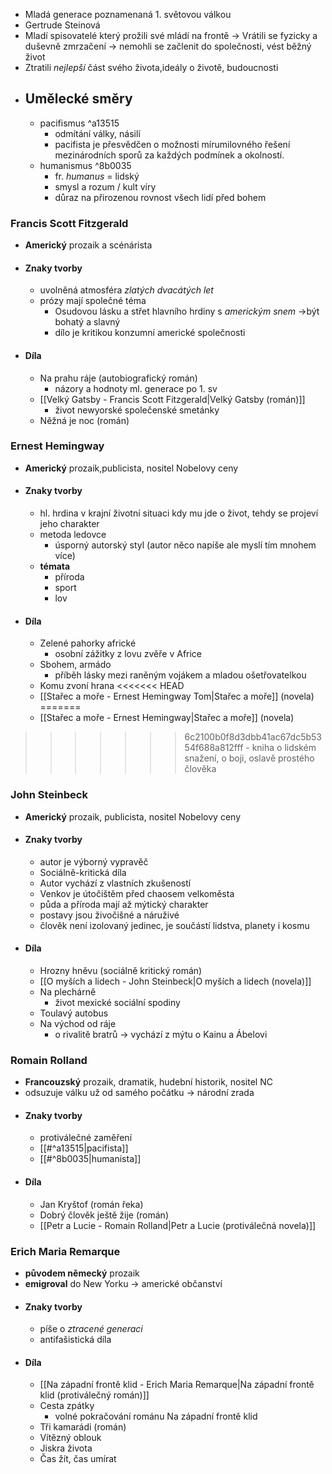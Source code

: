 - Mladá generace poznamenaná 1. světovou válkou
- Gertrude Steinová
- Mladí spisovatelé který prožili své mládí na frontě -> Vrátili se fyzicky a duševně zmrzačení -> nemohli se začlenit do společnosti, vést běžný život
- Ztratili *nejlepší* část svého života,ideály o životě, budoucnosti
- ## Umělecké směry
	- pacifismus ^a13515
		- odmítání války, násilí
		- pacifista je přesvědčen o možnosti mírumilovného řešení mezinárodních sporů za každých podmínek a okolností.
	- humanismus ^8b0035
		- fr. *humanus* = lidský
		- smysl a rozum / kult víry
		- důraz na přirozenou rovnost všech lidí před bohem
### Francis Scott Fitzgerald
- **Americký** prozaik a scénárista
- #### Znaky tvorby
	- uvolněná atmosféra *zlatých dvacátých let*
	- prózy mají společné téma
		- Osudovou lásku a střet hlavního hrdiny s *americkým snem* ->být bohatý a slavný
		- dílo je kritikou konzumní americké společnosti
- #### Díla
	- Na prahu ráje (autobiografický román)
		- názory a hodnoty ml. generace po 1. sv
	- [[Velký Gatsby - Francis Scott Fitzgerald|Velký Gatsby (román)]]
		- život newyorské společenské smetánky
	- Něžná je noc (román)
### Ernest Hemingway
- **Americký** prozaik,publicista, nositel Nobelovy ceny
- #### Znaky tvorby
	- hl. hrdina v krajní životní situaci kdy mu jde o život, tehdy se projeví jeho charakter
	- metoda ledovce
		- úsporný autorský styl (autor něco napíše ale myslí tím mnohem více)
	- **témata**
		- příroda
		- sport
		- lov
- #### Díla
	- Zelené pahorky africké
		- osobní zážitky z lovu zvěře v Africe
	- Sbohem, armádo
		- příběh lásky mezi raněným vojákem a mladou ošetřovatelkou
	- Komu zvoní hrana
<<<<<<< HEAD
	- [[Stařec a moře - Ernest Hemingway Tom|Stařec a moře]] (novela)
=======
	- [[Stařec a moře - Ernest Hemingway|Stařec a moře]] (novela)
>>>>>>> 6c2100b0f8d3dbb41ac67dc5b5354f688a812fff
		- kniha o lidském snažení, o boji, oslavě prostého člověka
### John Steinbeck
- **Americký** prozaik, publicista, nositel Nobelovy ceny
- #### Znaky tvorby
	- autor je výborný vypravěč
	- Sociálně-kritická díla
	- Autor vychází z vlastních zkušeností
	- Venkov je útočištěm před chaosem velkoměsta
	- půda a příroda mají až mýtický charakter
	- postavy jsou živočišné a náruživé
	- člověk není izolovaný jedinec, je součástí lidstva, planety i kosmu
- #### Díla
	- Hrozny hněvu (sociálně kritický román)
	- [[O myších a lidech - John Steinbeck|O myších a lidech (novela)]]
	- Na plechárně 
		- život mexické sociální spodiny
	- Toulavý autobus
	- Na východ od ráje
		- o rivalitě bratrů -> vychází z mýtu o Kainu a Ábelovi
### Romain Rolland
- **Francouzský** prozaik, dramatik, hudební historik, nositel NC
- odsuzuje válku už od samého počátku -> národní zrada
- #### Znaky tvorby
	- protiválečné zaměření
	- [[#^a13515|pacifista]]
	- [[#^8b0035|humanista]]
- #### Díla
	- Jan Kryštof (román řeka)
	- Dobrý člověk ještě žije (román)
	- [[Petr a Lucie - Romain Rolland|Petr a Lucie (protiválečná novela)]] 
### Erich Maria Remarque
- **původem německý** prozaik
- **emigroval** do New Yorku -> americké občanství
- #### Znaky tvorby
	- píše o *ztracené generaci*
	- antifašistická díla
- #### Díla
	- [[Na západní frontě klid - Erich Maria Remarque|Na západní frontě klid (protiválečný román)]]
	- Cesta zpátky
		- volné pokračování románu Na západní frontě klid
	- Tři kamarádi (román)
	- Vítězný oblouk
	- Jiskra života
	- Čas žít, čas umírat
